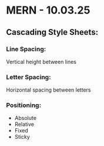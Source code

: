 # MERN - 10.03.25  

## Cascading Style Sheets:

### Line Spacing:
Vertical height between lines

### Letter Spacing:
Horizontal spacing between letters

### Positioning:
- Absolute
- Relative
- Fixed
- Sticky



